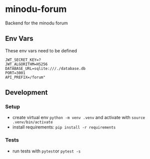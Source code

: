 # minodu-forum
Backend for the minodu forum

## Env Vars

These env vars need to be defined
```
JWT_SECRET_KEY=?
JWT_ALGORITHM=HS256
DATABASE_URL=sqlite:///./database.db
PORT=3001
API_PREFIX=/forum"
```

## Development

### Setup

* create virtual env `python -m venv .venv` and activate with `source .venv/bin/activate`
* install requirements: `pip install -r requirements`

### Tests

* run tests with `pytest`or `pytest -s`